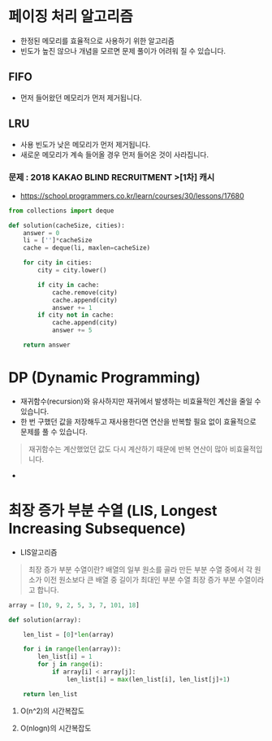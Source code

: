 # 페이징 처리 알고리즘

- 한정된 메모리를 효율적으로 사용하기 위한 알고리즘
- 빈도가 높진 않으나 개념을 모르면 문제 풀이가 어려워 질 수 있습니다.

## FIFO

- 먼저 들어왔던 메모리가 먼저 제거됩니다.

## LRU

- 사용 빈도가 낮은 메모리가 먼저 제거됩니다.
- 새로운 메모리가 계속 들어올 경우 먼저 들어온 것이 사라집니다.

### 문제 : 2018 KAKAO BLIND RECRUITMENT >[1차] 캐시

- https://school.programmers.co.kr/learn/courses/30/lessons/17680

```python
from collections import deque

def solution(cacheSize, cities):
    answer = 0
    li = ['']*cacheSize
    cache = deque(li, maxlen=cacheSize)

    for city in cities:
        city = city.lower()

        if city in cache:
            cache.remove(city)
            cache.append(city)
            answer += 1
        if city not in cache:
            cache.append(city)
            answer += 5

    return answer
```

# DP (Dynamic Programming)

- 재귀함수(recursion)와 유사하지만 재귀에서 발생하는 비효율적인 계산을 줄일 수 있습니다.
- 한 번 구했던 값을 저장해두고 재사용한다면 연산을 반복할 필요 없이 효율적으로 문제를 풀 수 있습니다.

> 재귀함수는 계산했었던 값도 다시 계산하기 때문에 반복 연산이 많아 비효율적입니다.

-

# 최장 증가 부분 수열 (LIS, Longest Increasing Subsequence)

- LIS알고리즘

> 최장 증가 부분 수열이란?
> 배열의 일부 원소를 골라 만든 부분 수열 중에서 각 원소가 이전 원소보다 큰 배열 중 길이가 최대인 부분 수열 최장 증가 부분 수열이라고 합니다.

```python
array = [10, 9, 2, 5, 3, 7, 101, 18]

def solution(array):

    len_list = [0]*len(array)

    for i in range(len(array)):
        len_list[i] = 1
        for j in range(i):
            if array[i] < array[j]:
                len_list[i] = max(len_list[i], len_list[j]+1)

    return len_list
```

1. O(n^2)의 시간복잡도

2. O(nlogn)의 시간복잡도
